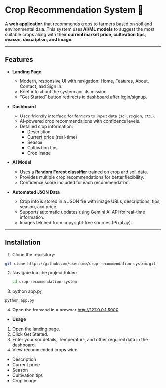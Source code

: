 # Crop Recommendation System 🌾

A **web application** that recommends crops to farmers based on soil and environmental data. This system uses **AI/ML models** to suggest the most suitable crops along with their **current market price, cultivation tips, season, description, and image**.

---

## **Features**

- **Landing Page**  
  - Modern, responsive UI with navigation: Home, Features, About, Contact, and Sign In.
  - Brief info about the system and its mission.
  - “Get Started” button redirects to dashboard after login/signup.

- **Dashboard**  
  - User-friendly interface for farmers to input data (soil, region, etc.).
  - AI-powered crop recommendations with confidence levels.
  - Detailed crop information:
    - Description
    - Current price (real-time)
    - Season
    - Cultivation tips
    - Crop image

- **AI Model**  
  - Uses a **Random Forest classifier** trained on crop and soil data.
  - Provides multiple crop recommendations for better flexibility.
  - Confidence score included for each recommendation.

- **Automated JSON Data**  
  - Crop info is stored in a JSON file with image URLs, descriptions, tips, season, and price.
  - Supports automatic updates using Gemini AI API for real-time information.
  - Images fetched from copyright-free sources (Pixabay).

---

## **Installation**

1. Clone the repository:

```bash
git clone https://github.com/username/crop-recommendation-system.git
```

2. Navigate into the project folder:
   ```bash
   cd crop-recommendation-system
    ```

3. python app.py
```bash
python app.py
```

4. Open the frontend in a browser http://127.0.0.1:5000

- **Usage**
1. Open the landing page.
2. Click Get Started.
3. Enter your soil details, Temperature, and other required data in the dashboard.
4. View recommended crops with:
  - Description
  - Current price
  - Season
  - Cultivation tips
  - Crop image
